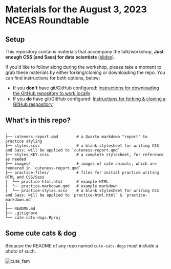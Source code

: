 # Materials for the August 3, 2023 NCEAS Roundtable

## Setup

This repository contains materials that accompany the talk/workshop, **Just enough CSS (and Sass) for data scientists** ([slides](https://samanthacsik.github.io/just-enough-css-sass/#/title-slide)).

If you'd like to follow along during the workshop, please take a moment to grab these materials by either forking/cloning or downloading the repo. You can find instructions for both options, below:

- If you **don't** have git/GitHub configured: [Instructions for downloading the GitHub repository to work locally](https://github.com/samanthacsik/cute-cats-dogs/wiki/Download-the-GitHub-repository-to-work-locally)
- If you **do** have git/GitHub configured: [Instructions for forking & cloning a GitHub respository](https://github.com/samanthacsik/cute-cats-dogs/wiki/Forking-&-Cloning-a-GitHub-respository)

## What's in this repo?

```
.
├── cuteness-report.qmd        # a Quarto markdown "report" to practice styling
├── styles.scss                # a blank stylesheet for writing CSS and Sass; will be applied to `cuteness-report.qmd`
├── styles_KEY.scss            # a complete stylesheet, for reference as needed
├── images/                    # images of cute animals, which are rendered in `cuteness-report.qmd`
├── practice-files/            # files for initial practice writing HTML and CSS/Sass 
|  └── practice-html.html      # example HTML
|  └── practice-markdown.qmd   # example markdown
|  └── practice-styles.scss    # a blank stylesheet for wriring CSS and Sass; will be applied to `practice-html.html` & `practice-markdown.md`
|
├── README.md
├── .gitignore
└── cute-cats-dogs.Rproj
```

## Some cute cats & dog 

Because the README of any repo named `cute-cats-dogs` must include a photo of such.

![cute_fam](https://github.com/samanthacsik/cute-cats-dogs/assets/43836046/bac29c07-35ae-4a00-8ee4-c47c019dbe53)

